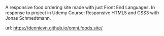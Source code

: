 A responsive food ordering site made with just Front End Languages.
In response to project in Udemy Course: Responsive HTML5 and CSS3 with Jonas Schmedtmann.

url: https://dennievn.github.io/omni.foods.site/
